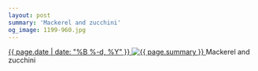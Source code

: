 ```yaml
---
layout: post
summary: 'Mackerel and zucchini'
og_image: 1199-960.jpg
---
```


<p>
 <time>
  <a href="/1199">
   {{ page.date | date: "%B %-d, %Y" }}
  </a>
 </time>
 <a href="/1199">
  <img alt="{{ page.summary }}" sizes="(min-width: 700px) 50vw, calc(100vw - 2rem)" src="{{ site.assets_url }}/1199-480.jpg" srcset="{{ site.assets_url }}/1199-240.jpg 240w, {{ site.assets_url }}/1199-480.jpg 480w, {{ site.assets_url }}/1199-720.jpg 720w, {{ site.assets_url }}/1199-960.jpg 960w"/>
 </a>
 <span>
  Mackerel and zucchini
 </span>
</p>
